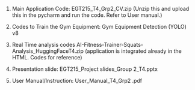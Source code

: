1. Main Application Code: 
	EGT215_T4_Grp2_CV.zip (Unzip this and upload this in the pycharm and run the code. Refer to User 	manual.)

2. Codes to Train the Gym Equipment: 
	Gym Equipment Detection (YOLO) v8

3.  Real Time analysis codes 
	AI-Fitness-Trainer-Squats-Analysis_HuggingFaceT4.zip (application is integrated already in the 	HTML. Codes for reference)

4. Presentation slide:
	EGT215_Project slides_Group 2_T4.pptx

5. User Manual/Instruction: 
	User_Manual_T4_Grp2 .pdf
